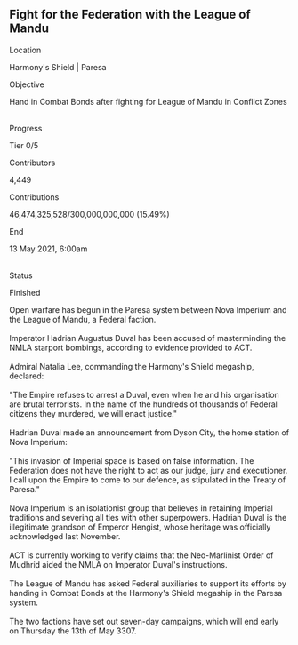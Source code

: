 ## Fight for the Federation with the League of Mandu

Location

Harmony\'s Shield \| Paresa

Objective

Hand in Combat Bonds after fighting for League of Mandu in Conflict
Zones

\
Progress

Tier 0/5

Contributors

4,449

Contributions

46,474,325,528/300,000,000,000 (15.49%)

End

13 May 2021, 6:00am

\
Status

Finished

Open warfare has begun in the Paresa system between Nova Imperium and
the League of Mandu, a Federal faction.\
\
Imperator Hadrian Augustus Duval has been accused of masterminding the
NMLA starport bombings, according to evidence provided to ACT.\
\
Admiral Natalia Lee, commanding the Harmony\'s Shield megaship,
declared:\
\
\"The Empire refuses to arrest a Duval, even when he and his
organisation are brutal terrorists. In the name of the hundreds of
thousands of Federal citizens they murdered, we will enact justice.\"\
\
Hadrian Duval made an announcement from Dyson City, the home station of
Nova Imperium:\
\
\"This invasion of Imperial space is based on false information. The
Federation does not have the right to act as our judge, jury and
executioner. I call upon the Empire to come to our defence, as
stipulated in the Treaty of Paresa.\"\
\
Nova Imperium is an isolationist group that believes in retaining
Imperial traditions and severing all ties with other superpowers.
Hadrian Duval is the illegitimate grandson of Emperor Hengist, whose
heritage was officially acknowledged last November.\
\
ACT is currently working to verify claims that the Neo-Marlinist Order
of Mudhrid aided the NMLA on Imperator Duval\'s instructions.\
\
The League of Mandu has asked Federal auxiliaries to support its efforts
by handing in Combat Bonds at the Harmony\'s Shield megaship in the
Paresa system.\
\
The two factions have set out seven-day campaigns, which will end early
on Thursday the 13th of May 3307.
